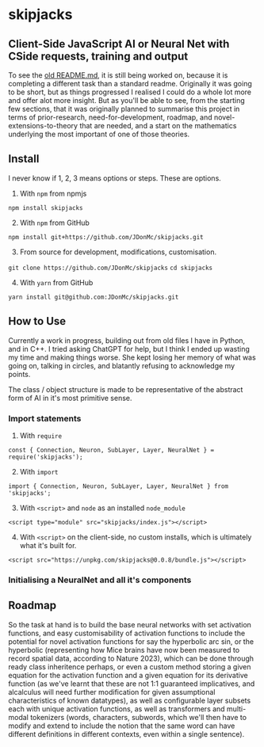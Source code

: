# skipjacks

## Client-Side JavaScript AI or Neural Net with CSide requests, training and output

To see the [old README.md](https://github.com/JDonMc/skipjacks/blob/main/README_old.md), it is still being worked on, because it is completing a different task than a standard readme. Originally it was going to be short, but as things progressed I realised I could do a whole lot more and offer alot more insight. But as you'll be able to see, from the starting few sections, that it was originally planned to summarise this project in terms of prior-research, need-for-development, roadmap, and novel-extensions-to-theory that are needed, and a start on the mathematics underlying the most important of one of those theories.






## Install

I never know if 1, 2, 3 means options or steps. These are options.

1. With `npm` from npmjs

`npm install skipjacks` 

2. With `npm` from GitHub

`npm install git+https://github.com/JDonMc/skipjacks.git`

3. From source for development, modifications, customisation.

`git clone https://github.com/JDonMc/skipjacks`
`cd skipjacks`

4. With `yarn` from GitHub

`yarn install git@github.com:JDonMc/skipjacks.git`


## How to Use

Currently a work in progress, building out from old files I have in Python, and in C++.
I tried asking ChatGPT for help, but I think I ended up wasting my time and making things worse. She kept losing her memory of what was going on, talking in circles, and blatantly refusing to acknowledge my points.

The class / object structure is made to be representative of the abstract form of AI in it's most primitive sense.

### Import statements

1. With `require`

```
const { Connection, Neuron, SubLayer, Layer, NeuralNet } = require('skipjacks');
```




2. With `import`

```
import { Connection, Neuron, SubLayer, Layer, NeuralNet } from 'skipjacks';
```




3. With `<script>` and `node` as an installed `node_module`

```
<script type="module" src="skipjacks/index.js"></script>
```	



4. With `<script>` on the client-side, no custom installs, which is ultimately what it's built for.

```
<script src="https://unpkg.com/skipjacks@0.0.8/bundle.js"></script>
```


### Initialising a NeuralNet and all it's components



## Roadmap

So the task at hand is to build the base neural networks with set activation functions, and easy customisability of activation functions to include the potential for novel activation functions for say the hyperbolic arc sin, or the hyperbolic (representing how Mice brains have now been measured to record spatial data, according to Nature 2023), which can be done through ready class inheritence perhaps, or even a custom method storing a given equation for the activation function and a given equation for its derivative function (as we've learnt that these are not 1:1 guaranteed implicatives, and alcalculus will need further modification for given assumptional characteristics of known datatypes), as well as configurable layer subsets each with unique activation functions, as well as transformers and multi-modal tokenizers (words, characters, subwords, which we'll then have to modify and extend to include the notion that the same word can have different definitions in different contexts, even within a single sentence).

